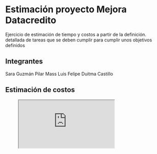 # Estimación proyecto Mejora Datacredito
Ejercicio de estimación de tiempo y costos a partir de la definición. detallada de tareas que se deben cumplir para cumplir unos objetivos definidos
## Integrantes
Sara Guzmán 
Pilar Mass
Luis Felipe Duitma Castillo

## Estimación de costos

<figure class="video_container">
<iframe src="https://docs.google.com/spreadsheets/d/e/2PACX-1vTCDBuZT5UsMydfEr-azfYggu1OrEt0Qao2rUBd4FD_a2FrABE5U5MOl6FfFGvlsVfSg0cdAErKfOd5/pubhtml?widget=true&amp;headers=false"></iframe>
</figure>



